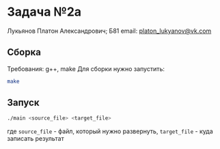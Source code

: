 # Задача №2a

Лукьянов Платон Александрович; Б81
email: platon_lukyanov@vk.com

## Сборка
Требования: g++, make
Для сборки нужно запустить:
```bash
make
```

## Запуск
```bash
./main <source_file> <target_file>
```
где `source_file` - файл, который нужно развернуть, `target_file` - куда записать результат
